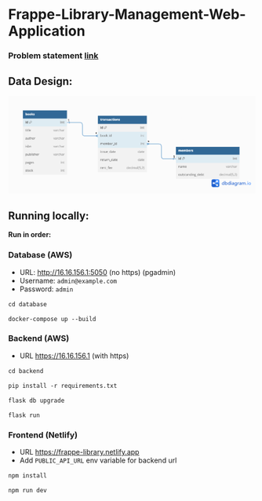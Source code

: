 # Frappe-Library-Management-Web-Application

### Problem statement [link](https://frappe.io/dev-hiring-test)

## Data Design:
![DataDesign](./design/data_design_frappe_library.png)

## Running locally:
**Run in order:**

### Database (AWS)
- URL: http://16.16.156.1:5050 (no https) (pgadmin)
- Username: ``` admin@example.com ```
- Password: ``` admin ```
```
cd database
```
```
docker-compose up --build
```

### Backend (AWS)
- URL https://16.16.156.1 (with https)
```
cd backend
```
```
pip install -r requirements.txt
```
```
flask db upgrade
```
```
flask run
```
### Frontend (Netlify)
- URL https://frappe-library.netlify.app
- Add ```PUBLIC_API_URL``` env variable for backend url
```
npm install
```
```
npm run dev
```
